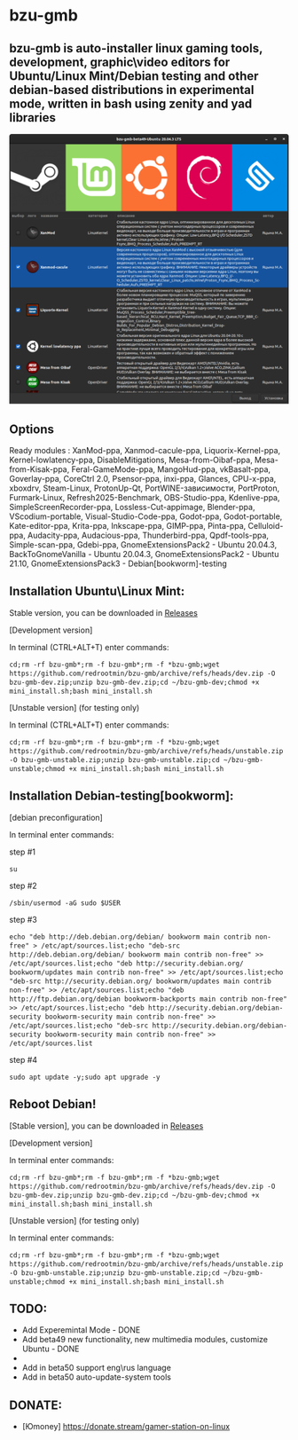 # bzu-gmb
bzu-gmb is auto-installer linux gaming tools,  development, graphic\video editors for Ubuntu/Linux Mint/Debian testing and other debian-based distributions in experimental mode, written in bash using zenity and yad libraries
-----------
<img src="image/bzu-gmb49.png" alt="My cool logo"/>

Options
-----------
Ready modules : XanMod-ppa, Xanmod-cacule-ppa, Liquorix-Kernel-ppa, Kernel-lowlatency-ppa, DisableMitigations, Mesa-from-Oibaf-ppa, Mesa-from-Kisak-ppa, Feral-GameMode-ppa, MangoHud-ppa, vkBasalt-ppa, Goverlay-ppa, CoreCtrl 2.0, Psensor-ppa, inxi-ppa, Glances, CPU-x-ppa, xboxdrv, Steam-Linux, ProtonUp-Qt, PortWINE-зависимости, PortProton, Furmark-Linux, Refresh2025-Benchmark, OBS-Studio-ppa, Kdenlive-ppa, SimpleScreenRecorder-ppa, Lossless-Cut-appimage, Blender-ppa, VScodium-portable, Visual-Studio-Code-ppa, Godot-ppa, Godot-portable, Kate-editor-ppa, Krita-ppa, Inkscape-ppa, GIMP-ppa, Pinta-ppa, Celluloid-ppa, Audacity-ppa, Audacious-ppa, Thunderbird-ppa, Qpdf-tools-ppa, Simple-scan-ppa, Gdebi-ppa, GnomeExtensionsPack2 - Ubuntu 20.04.3, BackToGnomeVanilla - Ubuntu 20.04.3, GnomeExtensionsPack2 - Ubuntu 21.10, GnomeExtensionsPack3 - Debian[bookworm]-testing

Installation Ubuntu\Linux Mint:
-----------
Stable version, you can be downloaded in [Releases](https://github.com/redrootmin/bzu-gmb/releases)

[Development version]

In terminal (CTRL+ALT+T) enter commands:
```
cd;rm -rf bzu-gmb*;rm -f bzu-gmb*;rm -f *bzu-gmb;wget https://github.com/redrootmin/bzu-gmb/archive/refs/heads/dev.zip -O bzu-gmb-dev.zip;unzip bzu-gmb-dev.zip;cd ~/bzu-gmb-dev;chmod +x mini_install.sh;bash mini_install.sh
```
[Unstable version] (for testing only)

In terminal (CTRL+ALT+T) enter commands:
```
cd;rm -rf bzu-gmb*;rm -f bzu-gmb*;rm -f *bzu-gmb;wget https://github.com/redrootmin/bzu-gmb/archive/refs/heads/unstable.zip -O bzu-gmb-unstable.zip;unzip bzu-gmb-unstable.zip;cd ~/bzu-gmb-unstable;chmod +x mini_install.sh;bash mini_install.sh
```

Installation Debian-testing[bookworm]:
-----------
[debian preconfiguration]

In terminal enter commands:

step #1
```
su
```
step #2
```
/sbin/usermod -aG sudo $USER
```
step #3
```
echo "deb http://deb.debian.org/debian/ bookworm main contrib non-free" > /etc/apt/sources.list;echo "deb-src http://deb.debian.org/debian/ bookworm main contrib non-free" >> /etc/apt/sources.list;echo "deb http://security.debian.org/ bookworm/updates main contrib non-free" >> /etc/apt/sources.list;echo "deb-src http://security.debian.org/ bookworm/updates main contrib non-free" >> /etc/apt/sources.list;echo "deb http://ftp.debian.org/debian bookworm-backports main contrib non-free" >> /etc/apt/sources.list;echo "deb http://security.debian.org/debian-security bookworm-security main contrib non-free" >> /etc/apt/sources.list;echo "deb-src http://security.debian.org/debian-security bookworm-security main contrib non-free" >> /etc/apt/sources.list
```
step #4
```
sudo apt update -y;sudo apt upgrade -y
```
Reboot Debian!
-----------

[Stable version], you can be downloaded in [Releases](https://github.com/redrootmin/bzu-gmb/releases)

[Development version]

In terminal enter commands:
```
cd;rm -rf bzu-gmb*;rm -f bzu-gmb*;rm -f *bzu-gmb;wget https://github.com/redrootmin/bzu-gmb/archive/refs/heads/dev.zip -O bzu-gmb-dev.zip;unzip bzu-gmb-dev.zip;cd ~/bzu-gmb-dev;chmod +x mini_install.sh;bash mini_install.sh
```
[Unstable version] (for testing only)

In terminal enter commands:
```
cd;rm -rf bzu-gmb*;rm -f bzu-gmb*;rm -f *bzu-gmb;wget https://github.com/redrootmin/bzu-gmb/archive/refs/heads/unstable.zip -O bzu-gmb-unstable.zip;unzip bzu-gmb-unstable.zip;cd ~/bzu-gmb-unstable;chmod +x mini_install.sh;bash mini_install.sh
```

TODO:
-----------
- Add Experemintal Mode - DONE
- Add beta49  new functionality, new multimedia modules, customize Ubuntu  - DONE
- 
- Add in beta50 support eng\rus language
- Add in beta50 auto-update-system tools

DONATE:
-----------
- [Юmoney] https://donate.stream/gamer-station-on-linux
